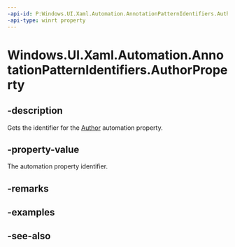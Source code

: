 ```yaml
---
-api-id: P:Windows.UI.Xaml.Automation.AnnotationPatternIdentifiers.AuthorProperty
-api-type: winrt property
---
```


<!-- Property syntax
public Windows.UI.Xaml.Automation.AutomationProperty AuthorProperty { get; }
-->

# Windows.UI.Xaml.Automation.AnnotationPatternIdentifiers.AuthorProperty

## -description
Gets the identifier for the [Author](../windows.ui.xaml.automation.provider/iannotationprovider_author.md) automation property.



## -property-value
The automation property identifier.

## -remarks

## -examples

## -see-also
